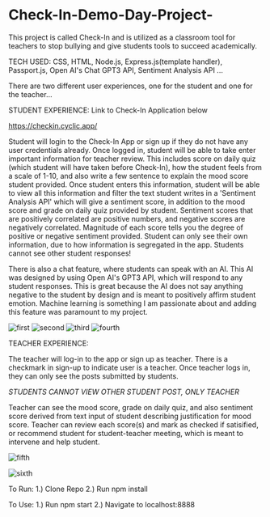 # Check-In-Demo-Day-Project-

This project is called Check-In and is utilized as a classroom tool for teachers to stop bullying and give students tools to succeed academically.

TECH USED:
CSS, HTML, Node.js, Express.js(template handler), Passport.js, Open AI's Chat GPT3 API, Sentiment Analysis API ...



There are two different user experiences, one for the student and one for the teacher...


STUDENT EXPERIENCE:
Link to Check-In Application below

https://checkin.cyclic.app/



Student will login to the Check-In App or sign up if they do not have any user credentials already. Once logged in, student will be able to take 
enter important information for teacher review. This includes score on daily quiz (which student will have taken before Check-In), how the student feels from a scale of 1-10, and also write a few sentence to explain the mood score student provided. Once student enters this information, student will be able to view all this information and filter the text student writes in a 'Sentiment Analysis API' which will give a sentiment score, in addition to the mood score and grade on daily quiz provided by student. Sentiment scores that are positively correlated are positive numbers, and negative scores are negatively correlated. Magnitude of each score tells you the degree of positive or negative sentiment provided. Student can only see their own information, due to how information is segregated in the app. Students cannot see other student responses!




There is also a chat feature, where students can speak with an AI. This AI was designed by using Open AI's GPT3 API, which will respond to any student responses. This is great because the AI does not say anything negative to the student by design and is meant to positively affirm student emotion. Machine learning is something I am passionate about and adding this feature was paramount to my project.

![first](https://user-images.githubusercontent.com/113325142/206301373-6ea7857b-2886-4ea3-bc7b-7f03bfb2db0a.jpg)
![second](https://user-images.githubusercontent.com/113325142/206301384-52efc9f6-1fc6-45a0-94c9-d5ab170951e3.jpg)
![third](https://user-images.githubusercontent.com/113325142/206301479-53601a41-27ba-4f17-a555-9b91d6fdf92a.jpg)
![fourth](https://user-images.githubusercontent.com/113325142/206301493-1520ae0b-7aef-48d9-a8e3-88f35f82f635.jpg)


TEACHER EXPERIENCE:

The teacher will log-in to the app or sign up as teacher. There is a checkmark in sign-up to indicate user is a teacher. Once teacher logs in, they can only see the posts submitted by students.

*STUDENTS CANNOT VIEW OTHER STUDENT POST, ONLY TEACHER*

Teacher can see the mood score, grade on daily quiz, and also sentiment score derived from text input of student describing justification for mood score.
Teacher can review each score(s) and mark as checked if satisified, or recommend student for student-teacher meeting, which is meant to intervene and help student.

![fifth](https://user-images.githubusercontent.com/113325142/206302946-fb8f1785-73e1-4089-adb3-80d323815f79.jpg)


![sixth](https://user-images.githubusercontent.com/113325142/206303022-aa600bcc-d74c-4e75-8807-76ba83d5e64e.jpg)

To Run:
1.) Clone Repo
2.) Run npm install

To Use:
1.) Run npm start
2.) Navigate to localhost:8888


